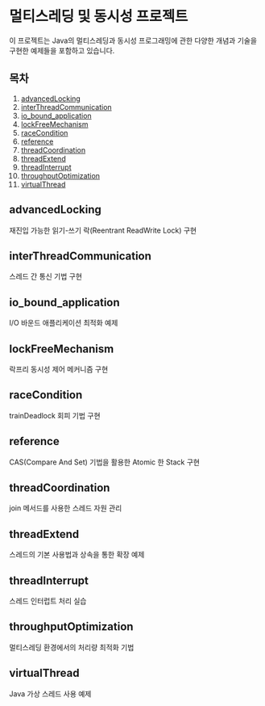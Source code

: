 # 멀티스레딩 및 동시성 프로젝트

이 프로젝트는 Java의 멀티스레딩과 동시성 프로그래밍에 관한 다양한 개념과 기술을 구현한 예제들을 포함하고 있습니다.

## 목차

1. [advancedLocking](#advancedlocking)
2. [interThreadCommunication](#interthreadcommunication)
3. [io_bound_application](#io_bound_application)
4. [lockFreeMechanism](#lockfreemechanism)
5. [raceCondition](#racecondition)
6. [reference](#reference)
7. [threadCoordination](#threadcoordination)
8. [threadExtend](#threadextend)
9. [threadInterrupt](#threadinterrupt)
10. [throughputOptimization](#throughputoptimization)
11. [virtualThread](#virtualthread)

## advancedLocking

재진입 가능한 읽기-쓰기 락(Reentrant ReadWrite Lock) 구현

## interThreadCommunication

스레드 간 통신 기법 구현

## io_bound_application

I/O 바운드 애플리케이션 최적화 예제

## lockFreeMechanism

락프리 동시성 제어 메커니즘 구현

## raceCondition

trainDeadlock 회피 기법 구현

## reference

CAS(Compare And Set) 기법을 활용한 Atomic 한 Stack 구현

## threadCoordination

join 메서드를 사용한 스레드 자원 관리

## threadExtend

스레드의 기본 사용법과 상속을 통한 확장 예제

## threadInterrupt

스레드 인터럽트 처리 실습

## throughputOptimization

멀티스레딩 환경에서의 처리량 최적화 기법

## virtualThread

Java 가상 스레드 사용 예제
